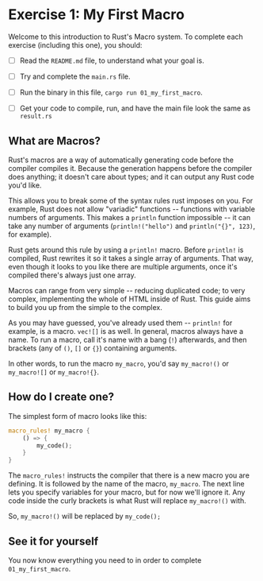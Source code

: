 # Exercise 1: My First Macro

Welcome to this introduction to Rust's Macro system.
To complete each exercise (including this one), you should:

* [ ] Read the `README.md` file, to understand what your goal is.
* [ ] Try and complete the `main.rs` file.
* [ ] Run the binary in this file, `cargo run 01_my_first_macro`.
* [ ] Get your code to compile, run, and have the main file look the same as `result.rs`


## What are Macros?

Rust's macros are a way of automatically generating code before the compiler compiles it.
Because the generation happens before the compiler does anything; it doesn't
care about types; and it can output any Rust code you'd like.

This allows you to break some of the syntax rules rust imposes on you. For example,
Rust does not allow "variadic" functions -- functions with variable numbers of 
arguments. This makes a `println` function impossible -- it can take any number
of arguments (`println!("hello")` and `println("{}", 123)`, for example).

Rust gets around this rule by using a `println!` macro. Before `println!` is compiled,
Rust rewrites it so it takes a single array of arguments. That way, even though
it looks to you like there are multiple arguments, once it's compiled there's always
just one array.

Macros can range from very simple -- reducing duplicated code; to very complex, implementing the
whole of HTML inside of Rust. This guide aims to build you up from the simple to the complex.

As you may have guessed, you've already used them -- `println!` for example, is a macro.
`vec![]` is as well. In general, macros always have a name. To run a macro, call it's name
with a bang (`!`) afterwards, and then brackets (any of `()`, `[]` or `{}`) containing 
arguments.

In other words, to run the macro `my_macro`, you'd say `my_macro!()` or `my_macro![]` or `my_macro!{}`.

## How do I create one?

The simplest form of macro looks like this:

``` rust
macro_rules! my_macro {
    () => {
        my_code();
    }
}
```

The `macro_rules!` instructs the compiler that there is a new macro you are defining.
It is followed by the name of the macro, `my_macro`.
The next line lets you specify variables for your macro, but for now we'll ignore it.
Any code inside the curly brackets is what Rust will replace `my_macro!()` with.

So, `my_macro!()` will be replaced by `my_code();`

## See it for yourself

You now know everything you need to in order to complete `01_my_first_macro`.
